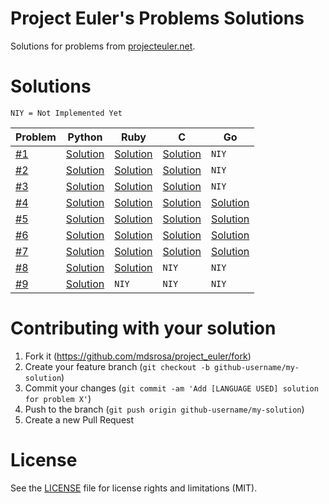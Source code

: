 # Project Euler's Problems Solutions

Solutions for problems from [projecteuler.net](https://projecteuler.net).

# Solutions

`NIY = Not Implemented Yet`

Problem  | Python   | Ruby |C  |Go
---------|----------|------|---|---
[#1](https://github.com/mdsrosa/project_euler/blob/master/solutions/problem_1/README.md)  |[Solution](https://github.com/mdsrosa/project_euler/blob/master/solutions/problem_1/solution.py)| [Solution](https://github.com/mdsrosa/project_euler/blob/master/solutions/problem_1/solution.rb) |[Solution](https://github.com/mdsrosa/project_euler/blob/master/solutions/problem_1/solution.c) |`NIY`
[#2](https://github.com/mdsrosa/project_euler/blob/master/solutions/problem_2/README.md)  |[Solution](https://github.com/mdsrosa/project_euler/blob/master/solutions/problem_2/solution.py)| [Solution](https://github.com/mdsrosa/project_euler/blob/master/solutions/problem_2/solution.rb) |[Solution](https://github.com/mdsrosa/project_euler/blob/master/solutions/problem_2/solution.c) |`NIY`
[#3](https://github.com/mdsrosa/project_euler/blob/master/solutions/problem_3/README.md)  |[Solution](https://github.com/mdsrosa/project_euler/blob/master/solutions/problem_3/solution.py)| [Solution](https://github.com/mdsrosa/project_euler/blob/master/solutions/problem_3/solution.rb) |[Solution](https://github.com/mdsrosa/project_euler/blob/master/solutions/problem_3/solution.c) |`NIY`
[#4](https://github.com/mdsrosa/project_euler/blob/master/solutions/problem_4/README.md)  |[Solution](https://github.com/mdsrosa/project_euler/blob/master/solutions/problem_4/solution.py)| [Solution](https://github.com/mdsrosa/project_euler/blob/master/solutions/problem_4/solution.rb) |[Solution](https://github.com/mdsrosa/project_euler/blob/master/solutions/problem_4/solution.c) |[Solution](https://github.com/mdsrosa/project_euler/blob/master/solutions/problem_4/solution.go)
[#5](https://github.com/mdsrosa/project_euler/blob/master/solutions/problem_5/README.md)  |[Solution](https://github.com/mdsrosa/project_euler/blob/master/solutions/problem_5/solution.py)| [Solution](https://github.com/mdsrosa/project_euler/blob/master/solutions/problem_5/solution.rb) |[Solution](https://github.com/mdsrosa/project_euler/blob/master/solutions/problem_5/solution.c) |[Solution](https://github.com/mdsrosa/project_euler/blob/master/solutions/problem_5/solution.go)
[#6](https://github.com/mdsrosa/project_euler/blob/master/solutions/problem_6/README.md)  |[Solution](https://github.com/mdsrosa/project_euler/blob/master/solutions/problem_6/solution.py)| [Solution](https://github.com/mdsrosa/project_euler/blob/master/solutions/problem_6/solution.rb) |[Solution](https://github.com/mdsrosa/project_euler/blob/master/solutions/problem_6/solution.c) |[Solution](https://github.com/mdsrosa/project_euler/blob/master/solutions/problem_6/solution.go)
[#7](https://github.com/mdsrosa/project_euler/blob/master/solutions/problem_7/README.md) |[Solution](https://github.com/mdsrosa/project_euler/blob/master/solutions/problem_7/solution.py)|[Solution](https://github.com/mdsrosa/project_euler/blob/master/solutions/problem_7/solution.rb) |[Solution](https://github.com/mdsrosa/project_euler/blob/master/solutions/problem_7/solution.c) |[Solution](https://github.com/mdsrosa/project_euler/blob/master/solutions/problem_7/solution.go)
[#8](https://github.com/mdsrosa/project_euler/blob/master/solutions/problem_8/README.md) |[Solution](https://github.com/mdsrosa/project_euler/blob/master/solutions/problem_8/solution.py)|[Solution](https://github.com/mdsrosa/project_euler/blob/master/solutions/problem_8/solution.rb) |`NIY`|`NIY`
[#9](https://github.com/mdsrosa/project_euler/blob/master/solutions/problem_9/README.md) | [Solution](https://github.com/mdsrosa/blob/master/solutions/problem_9/solution.py) | `NIY` | `NIY` | `NIY`

# Contributing with your solution

1. Fork it (https://github.com/mdsrosa/project_euler/fork)
2. Create your feature branch (`git checkout -b github-username/my-solution`)
3. Commit your changes (`git commit -am 'Add [LANGUAGE USED] solution for problem X'`)
4. Push to the branch (`git push origin github-username/my-solution`)
5. Create a new Pull Request

# License
See the [LICENSE](LICENSE) file for license rights and limitations (MIT).
